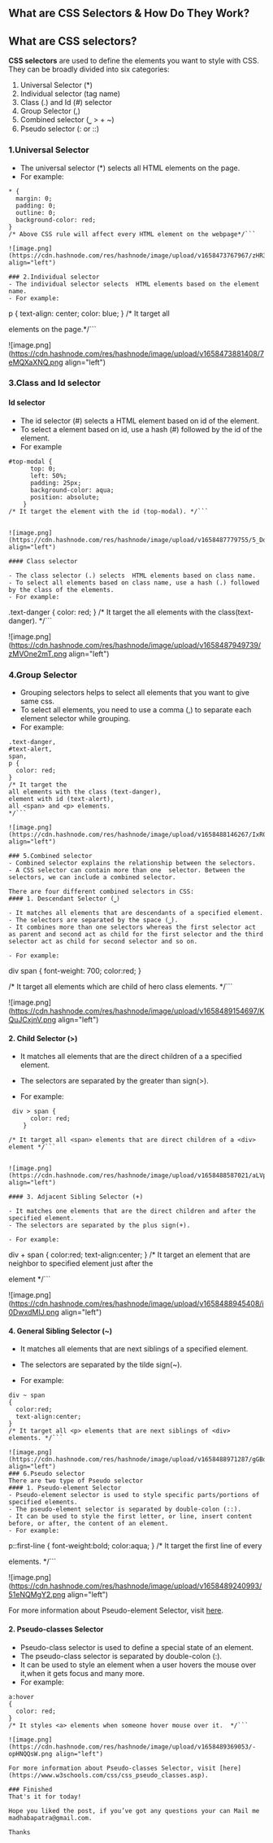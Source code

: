 ## What are CSS Selectors & How Do They Work?

## What are CSS selectors?

**CSS selectors** are used to define the elements you want to style with CSS. 
They can be broadly divided into six categories:

1. Universal Selector (*)
2. Individual selector (tag name)
3. Class (.) and Id (#) selector
4. Group Selector (,)
5. Combined selector (⎵ >  +  ~)
6. Pseudo selector (: or ::)





### 1.Universal Selector
- The universal selector (*) selects all HTML elements on the page.
- For example:

```
* {
  margin: 0;
  padding: 0;
  outline: 0;
  background-color: red;
}
/* Above CSS rule will affect every HTML element on the webpage*/``` 

![image.png](https://cdn.hashnode.com/res/hashnode/image/upload/v1658473767967/zHR3O6IWa.png align="left")

### 2.Individual selector
- The individual selector selects  HTML elements based on the element name.
- For example:

```
p {
  text-align: center;
  color: blue;
}
/* It target all <p> elements on the page.*/```

![image.png](https://cdn.hashnode.com/res/hashnode/image/upload/v1658473881408/7eMQXaXNQ.png align="left")
### 3.Class and Id selector

#### Id selector

- The id selector (#) selects a HTML element based on id of the element.
- To select a element based on id, use a hash (#) followed by the id of the element.
- For example

```
#top-modal {
      top: 0;
      left: 50%;
      padding: 25px;
      background-color: aqua;
      position: absolute;
    }
/* It target the element with the id (top-modal). */```


![image.png](https://cdn.hashnode.com/res/hashnode/image/upload/v1658487779755/5_DqdM82C.png align="left")

#### Class selector

- The class selector (.) selects  HTML elements based on class name.
- To select all elements based on class name, use a hash (.) followed by the class of the elements.
- For example:

```
.text-danger {
  color: red;
}
/* It target the all elements with the class(text-danger). */```


![image.png](https://cdn.hashnode.com/res/hashnode/image/upload/v1658487949739/zMVOne2mT.png align="left")


### 4.Group Selector
- Grouping selectors helps to select all elements that you want to give same css.
- To select all elements, you need to use a comma (,) to separate each element selector while grouping.
- For example:

```
.text-danger,
#text-alert,
span,
p {
  color: red;
}
/* It target the
all elements with the class (text-danger), 
element with id (text-alert), 
all <span> and <p> elements. 
*/```

![image.png](https://cdn.hashnode.com/res/hashnode/image/upload/v1658488146267/IxR0PJ0KO.png align="left")

### 5.Combined selector
- Combined selector explains the relationship between the selectors.
- A CSS selector can contain more than one  selector. Between the selectors, we can include a combined selector.

There are four different combined selectors in CSS:
#### 1. Descendant Selector (⎵)

- It matches all elements that are descendants of a specified element.
- The selectors are separated by the space (⎵).
- It combines more than one selectors whereas the first selector act as parent and second act as child for the first selector and the third selector act as child for second selector and so on.

- For example:

```
div span
{
  font-weight: 700;
  color:red;
}

/* It target 
all <span> elements 
which are child of hero class elements. 
*/```


![image.png](https://cdn.hashnode.com/res/hashnode/image/upload/v1658489154697/KQuJCxjnV.png align="left")
#### 2. Child Selector (>)

- It matches all elements that are the direct children of a a specified element.
- The selectors are separated by the greater than sign(>).

- For example:

```
 div > span {
      color: red;
    }

/* It target all <span> elements that are direct children of a <div> element */```


![image.png](https://cdn.hashnode.com/res/hashnode/image/upload/v1658488587021/aLVpTAyXf.png align="left")

#### 3. Adjacent Sibling Selector (+)

- It matches one elements that are the direct children and after the specified element.
- The selectors are separated by the plus sign(+).

- For example:

```
div + span
{
  color:red;
  text-align:center;
}
/* 
It target an <span> element that are neighbor to specified element just after the <div> element 
*/```

![image.png](https://cdn.hashnode.com/res/hashnode/image/upload/v1658488945408/i0DwxdMIJ.png align="left")

#### 4. General Sibling Selector (~)

- It matches all elements that are next siblings of a specified element.
- The selectors are separated by the tilde sign(~).

- For example:

```
div ~ span
{
  color:red;
  text-align:center;
}
/* It target all <p> elements that are next siblings of <div> elements. */```

![image.png](https://cdn.hashnode.com/res/hashnode/image/upload/v1658488971287/gGBdbzlfD.png align="left")
### 6.Pseudo selector
There are two type of Pseudo selector
#### 1. Pseudo-element Selector
- Pseudo-element selector is used to style specific parts/portions of specified elements.
- The pseudo-element selector is separated by double-colon (::).
- It can be used to style the first letter, or line, insert content before, or after, the content of an element.
- For example:

```
p::first-line
{
  font-weight:bold;
  color:aqua;
}
/* It target the first line of every <p> elements.  */```

![image.png](https://cdn.hashnode.com/res/hashnode/image/upload/v1658489240993/51eNQMgY2.png align="left")

For more information about Pseudo-element Selector, visit [here](https://www.w3schools.com/css/css_pseudo_elements.asp).

#### 2. Pseudo-classes Selector
- Pseudo-class selector is used to define a special state of an element.
- The pseudo-class selector is separated by double-colon (:).
- It can be used to style an element when a user hovers the mouse over it,when it gets focus and many more.
- For example:

```
a:hover
{
  color: red;
}
/* It styles <a> elements when someone hover mouse over it.  */```

![image.png](https://cdn.hashnode.com/res/hashnode/image/upload/v1658489369053/-opHNQQsW.png align="left")

For more information about Pseudo-classes Selector, visit [here](https://www.w3schools.com/css/css_pseudo_classes.asp).

### Finished
That's it for today!

Hope you liked the post, if you’ve got any questions your can Mail me madhabapatra@gmail.com.

Thanks
